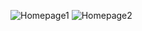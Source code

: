 ![Homepage1](https://github.com/user-attachments/assets/9b7a486d-a2ba-47b1-9b1f-4e75f7874054)
![Homepage2](https://github.com/user-attachments/assets/02fd47f1-c6fa-40f3-9c84-95a0f37cd209)
